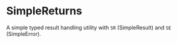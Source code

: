 # SimpleReturns

A simple typed result handling utility with `SR` (SimpleResult) and `SE` (SimpleError).

